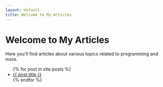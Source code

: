 ```yaml
---
layout: default
title: Welcome to My Articles
---
```


# Welcome to My Articles

Here you'll find articles about various topics related to programming and more.

<ul>
  {% for post in site.posts %}
    <li>
      <a href="{{ site.baseurl }}{{ post.url }}">{{ post.title }}</a>
    </li>
  {% endfor %}
</ul>



